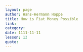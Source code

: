 ```yaml
---
layout: page
author: Hans-Hermann Hoppe
title: How is Fiat Money Possible
link: 
category: 
date: 1111-11-11
lesson: 13
quote: 
---
```

